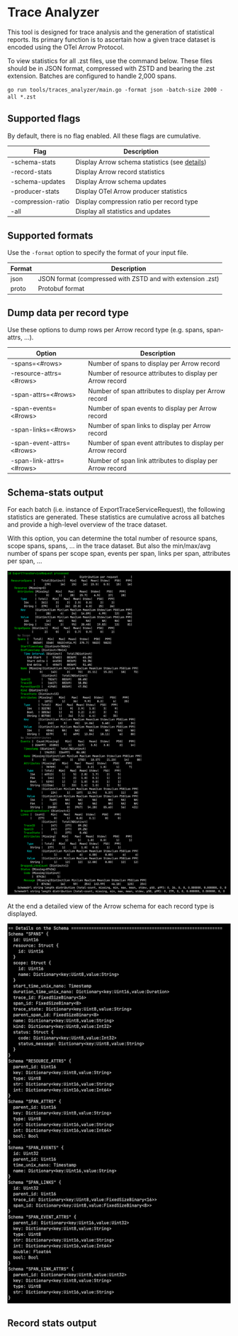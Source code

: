# Trace Analyzer

This tool is designed for trace analysis and the generation of statistical
reports. Its primary function is to ascertain how a given trace dataset is
encoded using the OTel Arrow Protocol.

To view statistics for all .zst files, use the command below. These files should
be in JSON format, compressed with ZSTD and bearing the .zst extension. Batches
are configured to handle 2,000 spans.

```shell
go run tools/traces_analyzer/main.go -format json -batch-size 2000 -all *.zst
```

## Supported flags

By default, there is no flag enabled. All these flags are cumulative.

| Flag               | Description                                                           |
|--------------------|-----------------------------------------------------------------------|
| -schema-stats      | Display Arrow schema statistics (see [details](#schema-stats-output)) |
| -record-stats      | Display Arrow record statistics                                       |
| -schema-updates    | Display Arrow schema updates                                          |
| -producer-stats    | Display OTel Arrow producer statistics                                |
| -compression-ratio | Display compression ratio per record type                             |  
| -all               | Display all statistics and updates                                    |

## Supported formats

Use the `-format` option to specify the format of your input file.

| Format | Description                                                |
|--------|------------------------------------------------------------|
| json   | JSON format (compressed with ZSTD and with extension .zst) |
| proto  | Protobuf format                                            |

## Dump data per record type

Use these options to dump <n> rows per Arrow record type (e.g. spans, span-attrs, ...).

| Option                    | Description                                                 |
|---------------------------|-------------------------------------------------------------|
| -spans=<#rows>            | Number of spans to display per Arrow record                 |
| -resource-attrs=<#rows>   | Number of resource attributes to display per Arrow record   |
| -span-attrs=<#rows>       | Number of span attributes to display per Arrow record       |
| -span-events=<#rows>      | Number of span events to display per Arrow record           |
| -span-links=<#rows>       | Number of span links to display per Arrow record            |
| -span-event-attrs=<#rows> | Number of span event attributes to display per Arrow record |
| -span-link-attrs=<#rows>  | Number of span link attributes to display per Arrow record  |

## Schema-stats output

For each batch (i.e. instance of ExportTraceServiceRequest), the following
statistics are generated. These statistics are cumulative across all batches and
provide a high-level overview of the trace dataset.

With this option, you can determine the total number of resource spans, scope
spans, spans, ... in the trace dataset. But also the min/max/avg number of spans
per scope span, events per span, links per span, attributes per span, ...

![schema-stats](./imgs/schema_stats_1.png)

At the end a detailed view of the Arrow schema for each record type is displayed.

![schema-stats](./imgs/schema_stats_2.png)

## Record stats output

